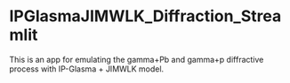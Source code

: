 # IPGlasmaJIMWLK_Diffraction_Streamlit
This is an app for emulating the gamma+Pb and gamma+p diffractive process with IP-Glasma + JIMWLK model.
